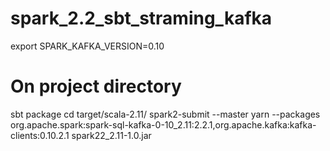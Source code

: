 # spark_2.2_sbt_straming_kafka

export SPARK_KAFKA_VERSION=0.10

# On project directory
sbt package
cd target/scala-2.11/
spark2-submit --master yarn --packages org.apache.spark:spark-sql-kafka-0-10_2.11:2.2.1,org.apache.kafka:kafka-clients:0.10.2.1 spark22_2.11-1.0.jar



